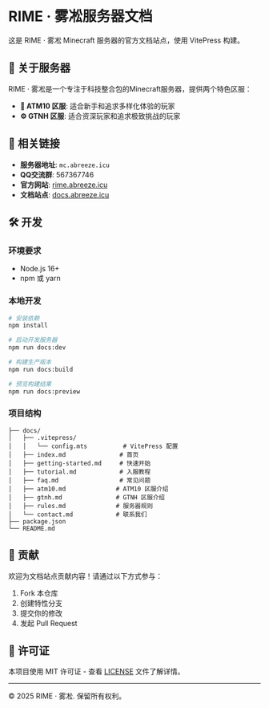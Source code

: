 # RIME · 雾凇服务器文档

这是 RIME · 雾凇 Minecraft 服务器的官方文档站点，使用 VitePress 构建。

## 📖 关于服务器

RIME · 雾凇是一个专注于科技整合包的Minecraft服务器，提供两个特色区服：

- **🚀 ATM10 区服**: 适合新手和追求多样化体验的玩家
- **⚙️ GTNH 区服**: 适合资深玩家和追求极致挑战的玩家

## 🔗 相关链接

- **服务器地址**: `mc.abreeze.icu`
- **QQ交流群**: 567367746
- **官方网站**: [rime.abreeze.icu](https://rime.abreeze.icu/)
- **文档站点**: [docs.abreeze.icu](https://docs.abreeze.icu/)

## 🛠️ 开发

### 环境要求

- Node.js 16+
- npm 或 yarn

### 本地开发

```bash
# 安装依赖
npm install

# 启动开发服务器
npm run docs:dev

# 构建生产版本
npm run docs:build

# 预览构建结果
npm run docs:preview
```

### 项目结构

```
├── docs/
│   ├── .vitepress/
│   │   └── config.mts          # VitePress 配置
│   ├── index.md               # 首页
│   ├── getting-started.md     # 快速开始
│   ├── tutorial.md            # 入服教程
│   ├── faq.md                 # 常见问题
│   ├── atm10.md              # ATM10 区服介绍
│   ├── gtnh.md               # GTNH 区服介绍
│   ├── rules.md              # 服务器规则
│   └── contact.md            # 联系我们
├── package.json
└── README.md
```

## 📝 贡献

欢迎为文档站点贡献内容！请通过以下方式参与：

1. Fork 本仓库
2. 创建特性分支
3. 提交你的修改
4. 发起 Pull Request

## 📄 许可证

本项目使用 MIT 许可证 - 查看 [LICENSE](LICENSE) 文件了解详情。

---

© 2025 RIME · 雾凇. 保留所有权利。
